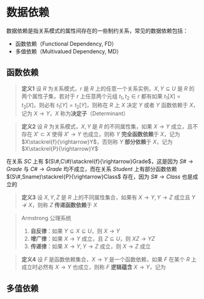 # 数据依赖

数据依赖是指关系模式的属性间存在的一些制约关系，常见的数据依赖包括：

- 函数依赖（Functional Dependency, FD）
- 多值依赖（Multivalued Dependency, MD）

## 函数依赖

> **定义1** 设 $R$ 为关系模式，$r$ 是 $R$ 上的任意一个关系实例，$X,Y\subseteq U$ 是 $R$ 的两个属性子集，若对于 $r$ 上任意两个元组 $t_1,t_2\in r$ 都有如果 $t_1[X]=t_2[X]$，则必有 $t_1[Y]=t_2[Y]$，则称在 $R$ 上 $X$ 决定 $Y$ 或者 $Y$ 函数依赖于 $X$，记为 $X\rightarrow Y$，$X$ 称为**决定子**（Determinant）

> **定义2** 设 $R$ 为关系模式，$X,Y$ 是 $R$ 的不同属性集，如果 $X\rightarrow Y$ 成立，且不存在 $X'\subset X$ 使得 $X'\rightarrow Y$ 也成立，则称 $Y$ **完全函数依赖**于 $X$，记为 $X\stackrel{f}{\rightarrow}Y$，否则称 $Y$ **部分依赖**于 $X$，记为 $X\stackrel{P}{\rightarrow}Y$

在关系 $SC$ 上有 $(S\#,C\#)\stackrel{f}{\rightarrow}Grade$，这是因为 $S\#\rightarrow Grade$ 与 $C\#\rightarrow Grade$ 均不成立，而在关系 $Student$ 上有部分函数依赖 $(S\#,Sname)\stackrel{P}{\rightarrow}Class$ 存在，因为 $S\#\rightarrow Class$ 也是成立的

> **定义3** 设 $X,Y,Z$ 是 $R$ 上的不同属性集合，如果有 $X\rightarrow Y,Y\rightarrow Z$ 成立且 $Y\nrightarrow X$，则称 $Z$ **传递函数依赖**于 $X$

> Armstrong 公理系统
> 1. **自反律**：如果 $Y\subseteq X\subseteq U$，则 $X\rightarrow Y$
> 2. **增广律**：如果 $X\rightarrow Y$ 成立，且 $Z\subseteq U$，则 $XZ\rightarrow YZ$
> 3. **传递律**：如果 $X\rightarrow Y,Y\rightarrow Z$ 成立，则 $X\rightarrow Z$ 成立

> **定义4** 设 $F$ 是函数依赖集合，$X\rightarrow Y$ 是一个函数依赖，如果 $F$ 在某个 $R$ 上成立时必然有 $X\rightarrow Y$ 也成立，则称 $F$ **逻辑蕴含** $X\rightarrow Y$，记为


## 多值依赖

